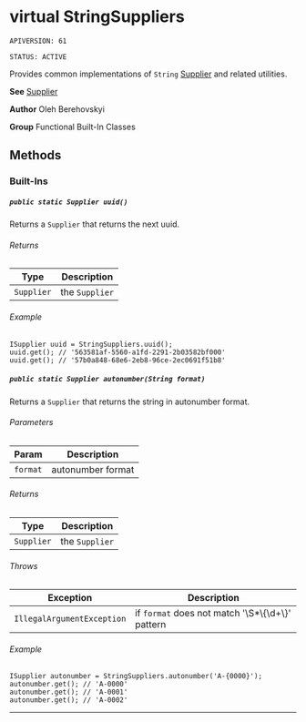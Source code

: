 # virtual StringSuppliers

`APIVERSION: 61`

`STATUS: ACTIVE`

Provides common implementations of `String` [Supplier](/docs/Functional-Abstract-Classes/Supplier.md)
and related utilities.


**See** [Supplier](/docs/Functional-Abstract-Classes/Supplier.md)


**Author** Oleh Berehovskyi


**Group** Functional Built-In Classes

## Methods
### Built-Ins
##### `public static Supplier uuid()`

Returns a `Supplier` that returns the next uuid.

###### Returns

|Type|Description|
|---|---|
|`Supplier`|the `Supplier`|

###### Example
```apex
ISupplier uuid = StringSuppliers.uuid();
uuid.get(); // '563581af-5560-a1fd-2291-2b03582bf000'
uuid.get(); // '57b0a848-68e6-2eb8-96ce-2ec0691f51b8'
```


##### `public static Supplier autonumber(String format)`

Returns a `Supplier` that returns the string in autonumber format.

###### Parameters

|Param|Description|
|---|---|
|`format`|autonumber format|

###### Returns

|Type|Description|
|---|---|
|`Supplier`|the `Supplier`|

###### Throws

|Exception|Description|
|---|---|
|`IllegalArgumentException`|if `format` does not match '\\S*\\{\\d+\\}' pattern|

###### Example
```apex
ISupplier autonumber = StringSuppliers.autonumber('A-{0000}');
autonumber.get(); // 'A-0000'
autonumber.get(); // 'A-0001'
autonumber.get(); // 'A-0002'
```


---
